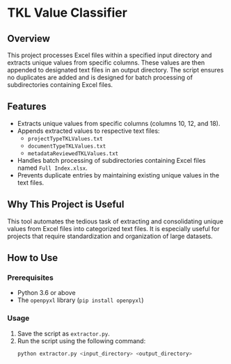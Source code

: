 # TKL Value Classifier

## Overview
This project processes Excel files within a specified input directory and extracts unique values from specific columns. These values are then appended to designated text files in an output directory. The script ensures no duplicates are added and is designed for batch processing of subdirectories containing Excel files.

## Features
- Extracts unique values from specific columns (columns 10, 12, and 18).
- Appends extracted values to respective text files:
  - `projectTypeTKLValues.txt`
  - `documentTypeTKLValues.txt`
  - `metadataReviewedTKLValues.txt`
- Handles batch processing of subdirectories containing Excel files named `Full Index.xlsx`.
- Prevents duplicate entries by maintaining existing unique values in the text files.

## Why This Project is Useful
This tool automates the tedious task of extracting and consolidating unique values from Excel files into categorized text files. It is especially useful for projects that require standardization and organization of large datasets.

## How to Use
### Prerequisites
- Python 3.6 or above
- The `openpyxl` library (`pip install openpyxl`)

### Usage
1. Save the script as `extractor.py`.
2. Run the script using the following command:
   ```bash
   python extractor.py <input_directory> <output_directory>
